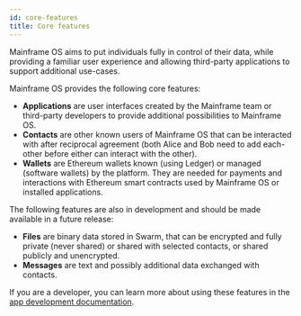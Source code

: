```yaml
---
id: core-features
title: Core features
---
```


Mainframe OS aims to put individuals fully in control of their data, while providing a familiar user experience and allowing third-party applications to support additional use-cases.

Mainframe OS provides the following core features:

- **Applications** are user interfaces created by the Mainframe team or third-party developers to provide additional possibilities to Mainframe OS.
- **Contacts** are other known users of Mainframe OS that can be interacted with after reciprocal agreement (both Alice and Bob need to add each-other before either can interact with the other).
- **Wallets** are Ethereum wallets known (using Ledger) or managed (software wallets) by the platform. They are needed for payments and interactions with Ethereum smart contracts used by Mainframe OS or installed applications.

The following features are also in development and should be made available in a future release:

- **Files** are binary data stored in Swarm, that can be encrypted and fully private (never shared) or shared with selected contacts, or shared publicly and unencrypted.
- **Messages** are text and possibly additional data exchanged with contacts.

If you are a developer, you can learn more about using these features in the [app development documentation](app-development.md).
